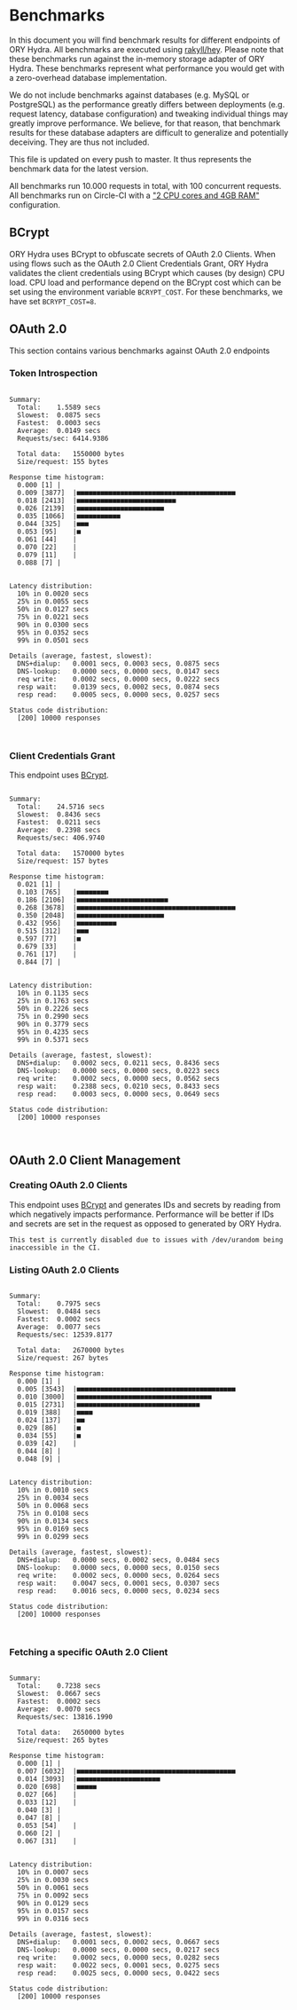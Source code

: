 # Benchmarks

In this document you will find benchmark results for different endpoints of ORY Hydra. All benchmarks are executed
using [rakyll/hey](https://github.com/rakyll/hey). Please note that these benchmarks run against the in-memory storage
adapter of ORY Hydra. These benchmarks represent what performance you would get with a zero-overhead database implementation.

We do not include benchmarks against databases (e.g. MySQL or PostgreSQL) as the performance greatly differs between
deployments (e.g. request latency, database configuration) and tweaking individual things may greatly improve performance.
We believe, for that reason, that benchmark results for these database adapters are difficult to generalize and potentially
deceiving. They are thus not included.

This file is updated on every push to master. It thus represents the benchmark data for the latest version.

All benchmarks run 10.000 requests in total, with 100 concurrent requests. All benchmarks run on Circle-CI with a
["2 CPU cores and 4GB RAM"](https://support.circleci.com/hc/en-us/articles/360000489307-Why-do-my-tests-take-longer-to-run-on-CircleCI-than-locally-)
configuration.

## BCrypt

ORY Hydra uses BCrypt to obfuscate secrets of OAuth 2.0 Clients. When using flows such as the OAuth 2.0 Client Credentials
Grant, ORY Hydra validates the client credentials using BCrypt which causes (by design) CPU load. CPU load and performance
depend on the BCrypt cost which can be set using the environment variable `BCRYPT_COST`. For these benchmarks,
we have set `BCRYPT_COST=8`.

## OAuth 2.0

This section contains various benchmarks against OAuth 2.0 endpoints

### Token Introspection

```

Summary:
  Total:	1.5589 secs
  Slowest:	0.0875 secs
  Fastest:	0.0003 secs
  Average:	0.0149 secs
  Requests/sec:	6414.9386
  
  Total data:	1550000 bytes
  Size/request:	155 bytes

Response time histogram:
  0.000 [1]	|
  0.009 [3877]	|■■■■■■■■■■■■■■■■■■■■■■■■■■■■■■■■■■■■■■■■
  0.018 [2413]	|■■■■■■■■■■■■■■■■■■■■■■■■■
  0.026 [2139]	|■■■■■■■■■■■■■■■■■■■■■■
  0.035 [1066]	|■■■■■■■■■■■
  0.044 [325]	|■■■
  0.053 [95]	|■
  0.061 [44]	|
  0.070 [22]	|
  0.079 [11]	|
  0.088 [7]	|


Latency distribution:
  10% in 0.0020 secs
  25% in 0.0055 secs
  50% in 0.0127 secs
  75% in 0.0221 secs
  90% in 0.0300 secs
  95% in 0.0352 secs
  99% in 0.0501 secs

Details (average, fastest, slowest):
  DNS+dialup:	0.0001 secs, 0.0003 secs, 0.0875 secs
  DNS-lookup:	0.0000 secs, 0.0000 secs, 0.0147 secs
  req write:	0.0002 secs, 0.0000 secs, 0.0222 secs
  resp wait:	0.0139 secs, 0.0002 secs, 0.0874 secs
  resp read:	0.0005 secs, 0.0000 secs, 0.0257 secs

Status code distribution:
  [200]	10000 responses



```

### Client Credentials Grant

This endpoint uses [BCrypt](#bcrypt).

```

Summary:
  Total:	24.5716 secs
  Slowest:	0.8436 secs
  Fastest:	0.0211 secs
  Average:	0.2398 secs
  Requests/sec:	406.9740
  
  Total data:	1570000 bytes
  Size/request:	157 bytes

Response time histogram:
  0.021 [1]	|
  0.103 [765]	|■■■■■■■■
  0.186 [2106]	|■■■■■■■■■■■■■■■■■■■■■■■
  0.268 [3678]	|■■■■■■■■■■■■■■■■■■■■■■■■■■■■■■■■■■■■■■■■
  0.350 [2048]	|■■■■■■■■■■■■■■■■■■■■■■
  0.432 [956]	|■■■■■■■■■■
  0.515 [312]	|■■■
  0.597 [77]	|■
  0.679 [33]	|
  0.761 [17]	|
  0.844 [7]	|


Latency distribution:
  10% in 0.1135 secs
  25% in 0.1763 secs
  50% in 0.2226 secs
  75% in 0.2990 secs
  90% in 0.3779 secs
  95% in 0.4235 secs
  99% in 0.5371 secs

Details (average, fastest, slowest):
  DNS+dialup:	0.0002 secs, 0.0211 secs, 0.8436 secs
  DNS-lookup:	0.0000 secs, 0.0000 secs, 0.0223 secs
  req write:	0.0002 secs, 0.0000 secs, 0.0562 secs
  resp wait:	0.2388 secs, 0.0210 secs, 0.8433 secs
  resp read:	0.0003 secs, 0.0000 secs, 0.0649 secs

Status code distribution:
  [200]	10000 responses



```

## OAuth 2.0 Client Management

### Creating OAuth 2.0 Clients

This endpoint uses [BCrypt](#bcrypt) and generates IDs and secrets by reading from  which negatively impacts
performance. Performance will be better if IDs and secrets are set in the request as opposed to generated by ORY Hydra.

```
This test is currently disabled due to issues with /dev/urandom being inaccessible in the CI.
```

### Listing OAuth 2.0 Clients

```

Summary:
  Total:	0.7975 secs
  Slowest:	0.0484 secs
  Fastest:	0.0002 secs
  Average:	0.0077 secs
  Requests/sec:	12539.8177
  
  Total data:	2670000 bytes
  Size/request:	267 bytes

Response time histogram:
  0.000 [1]	|
  0.005 [3543]	|■■■■■■■■■■■■■■■■■■■■■■■■■■■■■■■■■■■■■■■■
  0.010 [3000]	|■■■■■■■■■■■■■■■■■■■■■■■■■■■■■■■■■■
  0.015 [2731]	|■■■■■■■■■■■■■■■■■■■■■■■■■■■■■■■
  0.019 [388]	|■■■■
  0.024 [137]	|■■
  0.029 [86]	|■
  0.034 [55]	|■
  0.039 [42]	|
  0.044 [8]	|
  0.048 [9]	|


Latency distribution:
  10% in 0.0010 secs
  25% in 0.0034 secs
  50% in 0.0068 secs
  75% in 0.0108 secs
  90% in 0.0134 secs
  95% in 0.0169 secs
  99% in 0.0299 secs

Details (average, fastest, slowest):
  DNS+dialup:	0.0000 secs, 0.0002 secs, 0.0484 secs
  DNS-lookup:	0.0000 secs, 0.0000 secs, 0.0150 secs
  req write:	0.0002 secs, 0.0000 secs, 0.0264 secs
  resp wait:	0.0047 secs, 0.0001 secs, 0.0307 secs
  resp read:	0.0016 secs, 0.0000 secs, 0.0234 secs

Status code distribution:
  [200]	10000 responses



```

### Fetching a specific OAuth 2.0 Client

```

Summary:
  Total:	0.7238 secs
  Slowest:	0.0667 secs
  Fastest:	0.0002 secs
  Average:	0.0070 secs
  Requests/sec:	13816.1990
  
  Total data:	2650000 bytes
  Size/request:	265 bytes

Response time histogram:
  0.000 [1]	|
  0.007 [6032]	|■■■■■■■■■■■■■■■■■■■■■■■■■■■■■■■■■■■■■■■■
  0.014 [3093]	|■■■■■■■■■■■■■■■■■■■■■
  0.020 [698]	|■■■■■
  0.027 [66]	|
  0.033 [12]	|
  0.040 [3]	|
  0.047 [8]	|
  0.053 [54]	|
  0.060 [2]	|
  0.067 [31]	|


Latency distribution:
  10% in 0.0007 secs
  25% in 0.0030 secs
  50% in 0.0061 secs
  75% in 0.0092 secs
  90% in 0.0129 secs
  95% in 0.0157 secs
  99% in 0.0316 secs

Details (average, fastest, slowest):
  DNS+dialup:	0.0001 secs, 0.0002 secs, 0.0667 secs
  DNS-lookup:	0.0000 secs, 0.0000 secs, 0.0217 secs
  req write:	0.0002 secs, 0.0000 secs, 0.0282 secs
  resp wait:	0.0022 secs, 0.0001 secs, 0.0275 secs
  resp read:	0.0025 secs, 0.0000 secs, 0.0422 secs

Status code distribution:
  [200]	10000 responses



```
